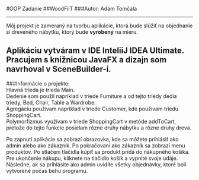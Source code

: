#OOP Zadanie
##WoodFiiT
###Autor: Adam Tomčala

---
Môj projekt je zameraný na tvorbu aplikácie, ktorá bude slúžiť
na objednanie si dreveného nábytku, ktorý bude **vyrobený** na mieru.


Aplikáciu vytváram v IDE **InteliiJ IDEA Ultimate**.  
Pracujem s knižnicou **JavaFX** a dizajn som navrhoval v **SceneBuilder**-i.
---
###Informácie o projekte:  
Hlavná trieda je trieda Main.  
Dedenie som použil napríklad v triede Furniture a od tejto triedy dedia triedy,
Bed, Chair, Table a Wardrobe.  
Agregáciu používam napríklad v triede Customer, kde používam triedu ShoppingCart.  
Polymorfizmus využívam v triede ShoppingCart v metóde addToCart, pretože do tejto
funkcie posielam rôzne druhy nábytku a rôzne druhy dreva.    

Po zapnutí aplikácie sa zobrazí obrazovka, kde sa môžete prihlásiť ako admin alebo ako
zákazník. Po pokračovaní ako zákazník sa zobrazí menu produktov. Po stlačení tlačidla kúpiť
sa produkt pridá do nákupného košíka. Pre ukončenie nákupu, kliknete na tlačidlo košík a
vypnité svoje udáje. Následne, ak sa prihlásite ako admin uvidíte všetky objednávky, ktoré
boli vytvorené počas behu programu.